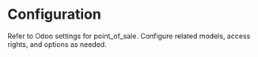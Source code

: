 # Configuration

Refer to Odoo settings for point_of_sale. Configure related models, access rights, and options as needed.
